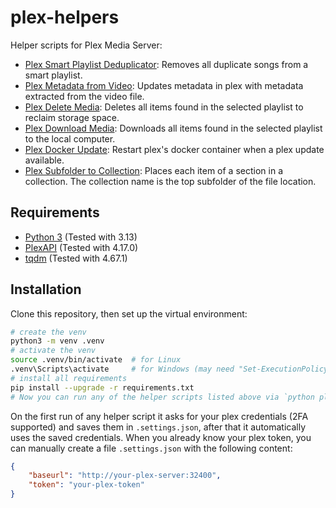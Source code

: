 # plex-helpers

Helper scripts for Plex Media Server:
- [Plex Smart Playlist Deduplicator](plexPlaylistDedup.md): Removes all duplicate songs from a smart playlist.
- [Plex Metadata from Video](plexMetadataFromVideo.py): Updates metadata in plex with metadata extracted from the video file.
- [Plex Delete Media](plexDeleteMedia.py): Deletes all items found in the selected playlist to reclaim storage space.
- [Plex Download Media](plexDownloadMedia.py): Downloads all items found in the selected playlist to the local computer.
- [Plex Docker Update](plexDockerUpdate.py): Restart plex's docker container when a plex update available.
- [Plex Subfolder to Collection](plexSubfolder2Collection.py): Places each item of a section in a collection. The collection name is the top subfolder of the file location.

## Requirements
- [Python 3](https://www.python.org/) (Tested with 3.13)
- [PlexAPI](https://pypi.org/project/PlexAPI/) (Tested with 4.17.0)
- [tqdm](https://pypi.org/project/tqdm/) (Tested with 4.67.1)

## Installation
Clone this repository, then set up the virtual environment:
```sh
# create the venv
python3 -m venv .venv
# activate the venv
source .venv/bin/activate  # for Linux
.venv\Scripts\activate     # for Windows (may need "Set-ExecutionPolicy RemoteSigned -Scope CurrentUser" to work)
# install all requirements
pip install --upgrade -r requirements.txt
# Now you can run any of the helper scripts listed above via `python plex...py`
```
On the first run of any helper script it asks for your plex credentials (2FA supported) and saves them in `.settings.json`, after that it automatically uses the saved credentials.
When you already know your plex token, you can manually create a file `.settings.json` with the following content:
```json
{
    "baseurl": "http://your-plex-server:32400",
    "token": "your-plex-token"
}
```
